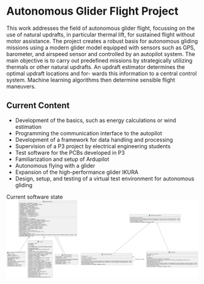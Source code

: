 # Autonomous Glider Flight Project
This work addresses the field of autonomous glider flight, focussing on the use of natural updrafts,
in particular thermal lift, for sustained flight without motor assistance. The project creates a
robust basis for autonomous gliding missions using a modern glider model equipped with sensors
such as GPS, barometer, and airspeed sensor and controlled by an autopilot system.
The main objective is to carry out predefined missions by strategically utilizing thermals or
other natural updrafts. An updraft estimator determines the optimal updraft locations and for-
wards this information to a central control system. Machine learning algorithms then determine
sensible flight maneuvers.

## Current Content
- Development of the basics, such as energy calculations or wind estimation
- Programming the communication interface to the autopilot
- Development of a framework for data handling and processing
- Supervision of a P3 project by electrical engineering students
- Test software for the PCBs developed in P3
- Familiarization and setup of Ardupilot
- Autonomous flying with a glider
- Expansion of the high-performance glider IKURA
- Design, setup, and testing of a virtual test environment for autonomous gliding

Current software state
![ALT](/Klassendiagram.png)